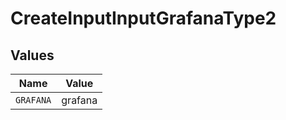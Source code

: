 # CreateInputInputGrafanaType2


## Values

| Name      | Value     |
| --------- | --------- |
| `GRAFANA` | grafana   |